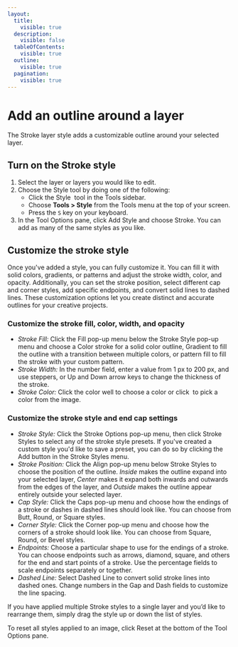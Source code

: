 ```yaml
---
layout:
  title:
    visible: true
  description:
    visible: false
  tableOfContents:
    visible: true
  outline:
    visible: true
  pagination:
    visible: true
---
```


# Add an outline around a layer

The Stroke layer style adds a customizable outline around your selected layer.

## Turn on the Stroke style

1. Select the layer or layers you would like to edit.
2. Choose the Style tool by doing one of the following:
   * Click the Style <img src="https://help.pixelmator.com/pixelmator-pro/3.5/assets/English/1576511015000.png" alt="" data-size="line"> tool in the Tools sidebar.
   * Choose **Tools > Style** from the Tools menu at the top of your screen.
   * Press the `S` key on your keyboard.
3. In the Tool Options pane, click Add Style and choose Stroke. You can add as many of the same styles as you like.

## Customize the stroke style

Once you've added a style, you can fully customize it. You can fill it with solid colors, gradients, or patterns and adjust the stroke width, color, and opacity. Additionally, you can set the stroke position, select different cap and corner styles, add specific endpoints, and convert solid lines to dashed lines. These customization options let you create distinct and accurate outlines for your creative projects.

### Customize the stroke fill, color, width, and opacity

* _Stroke Fill:_ Click the Fill pop-up menu below the Stroke Style pop-up menu and choose a Color stroke for a solid color outline, Gradient to fill the outline with a transition between multiple colors, or pattern fill to fill the stroke with your custom pattern.
* _Stroke Width:_ In the number field, enter a value from 1 px to 200 px, and use steppers, or Up and Down arrow keys to change the thickness of the stroke.
* _Stroke Color:_ Click the color well to choose a color or click <img src="https://help.pixelmator.com/pixelmator-pro/3.5/assets/English/1588174408000.png" alt="" data-size="line"> to pick a color from the image.

### Customize the stroke style and end cap settings

* _Stroke Style:_ Click the Stroke Options pop-up menu, then click Stroke Styles to select any of the stroke style presets. If you've created a custom style you'd like to save a preset, you can do so by clicking the Add button in the Stroke Styles menu.
* _Stroke Position:_ Click the Align pop-up menu below Stroke Styles to choose the position of the outline. _Inside_ makes the outline expand into your selected layer, _Center_ makes it expand both inwards and outwards from the edges of the layer, and _Outside_ makes the outline appear entirely outside your selected layer.
* _Cap Style:_ Click the Caps pop-up menu and choose how the endings of a stroke or dashes in dashed lines should look like. You can choose from Butt, Round, or Square styles.
* _Corner Style:_ Click the Corner pop-up menu and choose how the corners of a stroke should look like. You can choose from Square, Round, or Bevel styles.
* _Endpoints:_ Choose a particular shape to use for the endings of a stroke. You can choose endpoints such as arrows, diamond, square, and others for the end and start points of a stroke. Use the percentage fields to scale endpoints separately or together.
* _Dashed Line:_ Select Dashed Line to convert solid stroke lines into dashed ones. Change numbers in the Gap and Dash fields to customize the line spacing.

If you have applied multiple Stroke styles to a single layer and you’d like to rearrange them, simply drag the style up or down the list of styles.

To reset all styles applied to an image, click Reset at the bottom of the Tool Options pane.
